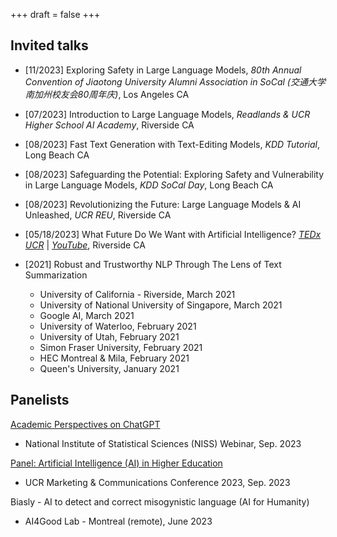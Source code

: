 +++
draft = false
+++

## Invited talks

- [11/2023] Exploring Safety in Large Language Models, *80th Annual Convention of Jiaotong University Alumni Association in SoCal (交通大学南加州校友会80周年庆)*, Los Angeles CA

- [07/2023] Introduction to Large Language Models, *Readlands & UCR Higher School AI Academy*, Riverside CA

- [08/2023] Fast Text Generation with Text-Editing Models, *KDD Tutorial*, Long Beach CA

- [08/2023] Safeguarding the Potential: Exploring Safety and Vulnerability in Large Language Models, *KDD SoCal Day*, Long Beach CA

- [08/2023] Revolutionizing the Future: Large Language Models & AI Unleashed, *UCR REU*, Riverside CA

- [05/18/2023] What Future Do We Want with Artificial Intelligence? [*TEDx UCR*](https://www.tedxucr.org/) | [*YouTube*](https://www.youtube.com/watch?v=w5fmMcrwk_I), Riverside CA


- [2021] Robust and Trustworthy NLP Through The Lens of Text Summarization
	- University of California - Riverside, March 2021
	- University of National University of Singapore, March 2021
	- Google AI, March 2021
	- University of Waterloo, February 2021
	- University of Utah, February 2021
	- Simon Fraser University, February 2021
	- HEC Montreal & Mila, February 2021
	- Queen's University, January 2021


## Panelists 

[Academic Perspectives on ChatGPT](https://www.niss.org/events/academic-perspectives-chatgpt)
- National Institute of Statistical Sciences (NISS) Webinar, Sep. 2023 

[Panel: Artificial Intelligence (AI) in Higher Education](https://brand.ucr.edu/conference-2023#11-1145-am-morning-sessions)
- UCR Marketing & Communications Conference 2023, Sep. 2023


Biasly - AI to detect and correct misogynistic language (AI for Humanity)
- AI4Good Lab - Montreal (remote), June 2023

